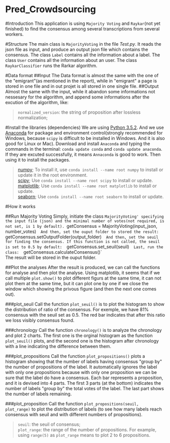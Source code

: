 Pred_Crowdsourcing
===

#Introduction
This application is using `Majority Voting` and `Raykar`(not yet finished) to find the consensus among several transcriptions from several workers.

#Structure
The main class is `MajorityVoting` in the file *Test.py*. It reads the json file as input, and produce an output json file which contains the consensus.
The class `Label` contains all the information about a label.
The class `User` contains all the information about an user.
The class `RaykarClassifier` runs the Rarkar algorithm.

#Data format
##Input
The Data format is almost the same with the one of the "emigrant"(as mentioned in the report), while in "emigrant" a page is stored in one file and in out projet is all stored in one single file.
##Output
Almost the same with the input, while it abandon some informations not nessesary for the algorithm, and append some informations after the excution of the algorithm, like:
>`normalized_version`: the string of proposition after lossless normalization;

#Install the libraries (dependencies)
We are using [Python 3.5.2](https://www.python.org/downloads/release/python-352/).
And we use [Anaconda](https://www.continuum.io/downloads) for package and environment control(strongly recommended for Windows, because `scipy` is difficult to be installed in Windows. And it is also good for Linux or Mac).
Download and install `Anaconda` and typing the commands in the terminal: `conda update conda` and `conda update anaconda`. If they are excuted successfully, it means `Annaconda` is good to work.
Then using it to install the packages.
>[numpy](http://www.numpy.org/); To install it, use `conda install --name root numpy` to install or update it in the root environment.  
>[scipy](http://www.scipy.org/install.html); Use `conda install --name root scipy` to install or update.  
>[matplotlib](http://matplotlib.org/); Use `conda install --name root matplotlib` to install or update.  
>[seaborn](http://seaborn.pydata.org/); Use `conda install --name root seaborn` to install or update.  

#How it works 

##Run Majority Voting
Simply, initiate the class `MajorityVoting' specifying the input file (json) and the minimal number of votes(not required, is not set, is 1 by default).
    `getConsensus = MajorityVoting(input_json, number_votes)`  
And then, set the ouput folder to stored the result:  
    `getConsensus.setOutputFolder(output_folder)`  
And then, set the seuil for finding the consensus. If this function is not called, the seuil is set to 0.5 by default:  
    `getConsensus.set_seuil(seuil)`  
Last, run the class:  
    `getConsensus.calculateConsensus()`  
The result will be stored in the ouput folder.

##Plot the analyses
After the result is produced, we can call the functions for analyse and then plot the analyse. Using matplotlib, it seems that if we call multiple `plot.show()` to plot different figurs at the same time, it can not plot them at the same time, but it can plot one by one if we close the window which showing the privous figure (and then the next one comes out).

###plot_seuil
Call the function `plot_seuil()` is to plot the histogram to show the distribution of ratio of the consensus. For exemple, we have 81% consensus with the seuil set as 0.5. The red bar indicates that after this ratio we loss visibly consensus found.

###chronology
Call the function `chronology()` is to analyze the chronology and plot 2 charts. The first one is the orginal histogram as the function `plot_seuil()` plots, and the second one is the histogram after chronology with a line indicating the difference between them.

###plot_propositions
Call the function `plot_propositions()` plots a histogram showing that the number of labels having consensus "group by" the number of propositions of the label. It automatically ignores the label with only one propositions because with only one proposition we can be sure that the label do have a consensus. Each bar represents a proposition, and it is devised into 4 parts. The first 3 parts (at the bottom) indicates the number of labels "group by" the total votes of the label. The last part shows the number of labels remaining.

###plot_proposition
Call the function `plot_propositions(seuil, plot_range)` to plot the distribution of labels (to see how many labels reach consensus with seuil and with different numbers of propositions).
>`seuil`: the seuil of consensus;  
>`plot_range`: the range of the number of propositions. For example, using `range(5)` as `plot_range` means to plot 2 to 6 propositions.  


